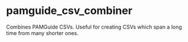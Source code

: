 # pamguide_csv_combiner
Combines PAMGuide CSVs. Useful for creating CSVs which span a long time from many shorter ones.
